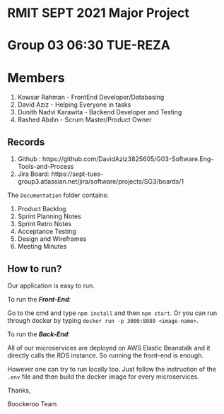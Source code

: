 # RMIT SEPT 2021 Major Project
# Group 03 06:30 TUE-REZA
# Members

<ol>
<li>Kowsar Rahman - FrontEnd Developer/Databasing</li>
<li>David Aziz - Helping Everyone in tasks</li>
<li>Dunith Nadvi Karawita - Backend Developer and Testing</li>
<li>Rashed Abdin - Scrum Master/Product Owner</li>
</ol>

## Records

<ol>
  <li>Github : https://github.com/DavidAziz3825605/G03-Software.Eng-Tools-and-Process </li>
  <li>Jira Board: https://sept-tues-group3.atlassian.net/jira/software/projects/SG3/boards/1 </li>
</ol>

The ```Documentation``` folder contains:

<ol>
<li>Product Backlog</li>
<li>Sprint Planning Notes</li>
<li>Sprint Retro Notes</li>
<li>Acceptance Testing</li>
<li>Design and Wireframes</li>
<li>Meeting Minutes</li>
</ol>

## How to run?

Our application is easy to run. 

To run the ***Front-End***:

Go to the cmd and type ```npm install``` and then ```npm start```.
Or you can run through docker by typing ```docker run -p 3000:8080 <image-name>```.

To run the ***Back-End***:

All of our microservices are deployed on AWS Elastic Beanstalk and it directly calls the RDS instance. 
So running the front-end is enough.

However one can try to run locally too. Just follow the instruction of the ```.env``` file and then build the docker image for every microservices. 

Thanks,

Boockeroo Team 

